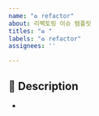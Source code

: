 ```yaml
---
name: "♻️ refactor"
about: 리팩토링 이슈 템플릿 
titles: "♻️ "
labels: "♻️ refactor"
assignees: ''

---
```


## 📌 Description

-